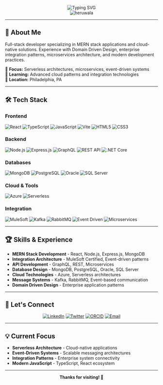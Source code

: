 <!-- Header with animated typing effect -->
<div align="center">
  <img src="https://readme-typing-svg.demolab.com?font=Fira+Code&size=32&duration=2800&pause=2000&color=A855F7&center=true&vCenter=true&width=940&lines=Hi+👋+I'm+Dhaval+Heruwala;Full-Stack+Developer;MERN+Stack+%26+Cloud+Solutions" alt="Typing SVG" />
</div>

<!-- Profile Views Counter -->
<div align="center">
  <img src="https://komarev.com/ghpvc/?username=heruwala&label=Profile%20views&color=0e75b6&style=flat" alt="heruwala" />
</div>

---

## 🚀 About Me

Full-stack developer specializing in MERN stack applications and cloud-native solutions. Experience with Domain Driven Design, enterprise integration patterns, microservices architecture, and modern development practices.

🎯 **Focus:** Serverless architectures, microservices, event-driven systems  
🌱 **Learning:** Advanced cloud patterns and integration technologies  
📍 **Location:** Philadelphia, PA

---

## 🛠️ Tech Stack

### **Frontend**
<div align="left">
  <img src="https://img.shields.io/badge/React-20232A?style=for-the-badge&logo=react&logoColor=61DAFB" alt="React" />
  <img src="https://img.shields.io/badge/TypeScript-007ACC?style=for-the-badge&logo=typescript&logoColor=white" alt="TypeScript" />
  <img src="https://img.shields.io/badge/JavaScript-323330?style=for-the-badge&logo=javascript&logoColor=F7DF1E" alt="JavaScript" />
  <img src="https://img.shields.io/badge/Vite-646CFF?style=for-the-badge&logo=vite&logoColor=white" alt="Vite" />
  <img src="https://img.shields.io/badge/HTML5-E34F26?style=for-the-badge&logo=html5&logoColor=white" alt="HTML5" />
  <img src="https://img.shields.io/badge/CSS3-1572B6?style=for-the-badge&logo=css3&logoColor=white" alt="CSS3" />
</div>

### **Backend**
<div align="left">
  <img src="https://img.shields.io/badge/Node.js-339933?style=for-the-badge&logo=nodedotjs&logoColor=white" alt="Node.js" />
  <img src="https://img.shields.io/badge/Express.js-000000?style=for-the-badge&logo=express&logoColor=white" alt="Express.js" />
  <img src="https://img.shields.io/badge/GraphQL-E10098?style=for-the-badge&logo=graphql&logoColor=white" alt="GraphQL" />
  <img src="https://img.shields.io/badge/REST-02569B?style=for-the-badge&logo=rest&logoColor=white" alt="REST API" />
  <img src="https://img.shields.io/badge/.NET_Core-512BD4?style=for-the-badge&logo=dotnet&logoColor=white" alt=".NET Core" />
</div>

### **Databases**
<div align="left">
  <img src="https://img.shields.io/badge/MongoDB-4EA94B?style=for-the-badge&logo=mongodb&logoColor=white" alt="MongoDB" />
  <img src="https://img.shields.io/badge/PostgreSQL-316192?style=for-the-badge&logo=postgresql&logoColor=white" alt="PostgreSQL" />
  <img src="https://img.shields.io/badge/Oracle-F80000?style=for-the-badge&logo=oracle&logoColor=white" alt="Oracle" />
  <img src="https://img.shields.io/badge/SQL_Server-CC2927?style=for-the-badge&logo=microsoft-sql-server&logoColor=white" alt="SQL Server" />
</div>

### **Cloud & Tools**
<div align="left">
  <img src="https://img.shields.io/badge/Microsoft_Azure-0078D4?style=for-the-badge&logo=microsoft-azure&logoColor=white" alt="Azure" />
  <img src="https://img.shields.io/badge/Serverless-FD5750?style=for-the-badge&logo=serverless&logoColor=white" alt="Serverless" />
</div>

### **Integration**
<div align="left">
  <img src="https://img.shields.io/badge/MuleSoft-0078D4?style=for-the-badge&logo=mulesoft&logoColor=white" alt="MuleSoft" />
  <img src="https://img.shields.io/badge/Apache_Kafka-231F20?style=for-the-badge&logo=apache-kafka&logoColor=white" alt="Kafka" />
  <img src="https://img.shields.io/badge/RabbitMQ-FF6600?style=for-the-badge&logo=rabbitmq&logoColor=white" alt="RabbitMQ" />
  <img src="https://img.shields.io/badge/Event_Driven-4285F4?style=for-the-badge&logo=google-cloud&logoColor=white" alt="Event Driven" />
  <img src="https://img.shields.io/badge/Microservices-FF6B6B?style=for-the-badge&logo=microservices&logoColor=white" alt="Microservices" />
</div>

---

## 🏆 Skills & Experience

- **MERN Stack Development** - React, Node.js, Express.js, MongoDB
- **Integration Architecture** - MuleSoft Certified, Event-driven patterns
- **API Development** - GraphQL, REST, Microservices
- **Database Design** - MongoDB, PostgreSQL, Oracle, SQL Server
- **Cloud Technologies** - Azure, Serverless architectures
- **Message Systems** - Kafka, RabbitMQ, Event-based communication
- **Domain Driven Design** - Enterprise application patterns

---

## 🤝 Let's Connect

<div align="center">
  
[![LinkedIn](https://img.shields.io/badge/LinkedIn-0077B5?style=for-the-badge&logo=linkedin&logoColor=white)](https://linkedin.com/in/heruwala)
[![Twitter](https://img.shields.io/badge/Twitter-1DA1F2?style=for-the-badge&logo=twitter&logoColor=white)](https://twitter.com/heruwala)
[![ORCID](https://img.shields.io/badge/ORCID-A6CE39?style=for-the-badge&logo=orcid&logoColor=white)](https://orcid.org/0009-0001-6056-9675)
[![Email](https://img.shields.io/badge/Email-D14836?style=for-the-badge&logo=gmail&logoColor=white)](mailto:dhaval@heruwala.com)

</div>

---

## 💡 Current Focus

- **Serverless Architecture** - Cloud-native applications
- **Event-Driven Systems** - Scalable messaging architectures
- **Integration Patterns** - Enterprise system connectivity
- **Modern JavaScript** - TypeScript, React ecosystem

---

<div align="center">
  
  **Thanks for visiting! 🚀**
  
</div>
